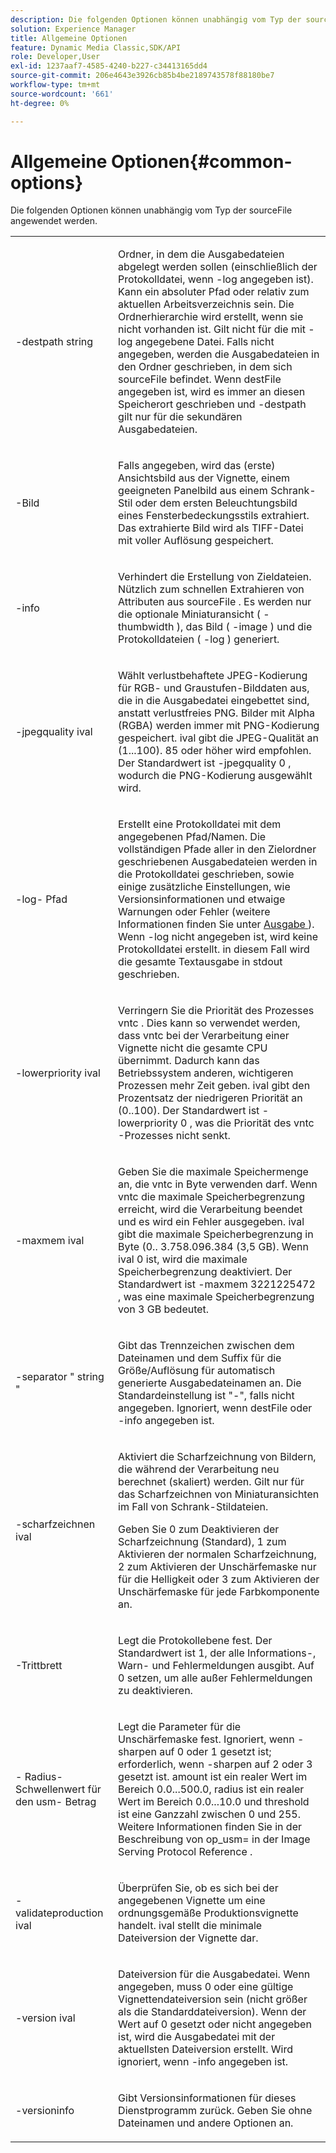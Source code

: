 ```yaml
---
description: Die folgenden Optionen können unabhängig vom Typ der sourceFile angewendet werden.
solution: Experience Manager
title: Allgemeine Optionen
feature: Dynamic Media Classic,SDK/API
role: Developer,User
exl-id: 1237aaf7-4585-4240-b227-c34413165dd4
source-git-commit: 206e4643e3926cb85b4be2189743578f88180be7
workflow-type: tm+mt
source-wordcount: '661'
ht-degree: 0%

---
```


# Allgemeine Optionen{#common-options}

Die folgenden Optionen können unabhängig vom Typ der sourceFile angewendet werden.

<table id="simpletable_3BFC3737C891411D84405CEEF6B19542"> 
 <tr class="strow"> 
  <td class="stentry"> <p> <span class="codeph"> -destpath  <span class="varname"> string  </span> </span> </p> </td> 
  <td class="stentry"> <p>Ordner, in dem die Ausgabedateien abgelegt werden sollen (einschließlich der Protokolldatei, wenn <span class="codeph"> -log </span> angegeben ist). Kann ein absoluter Pfad oder relativ zum aktuellen Arbeitsverzeichnis sein. Die Ordnerhierarchie wird erstellt, wenn sie nicht vorhanden ist. Gilt nicht für die mit <span class="codeph"> -log </span> angegebene Datei. Falls nicht angegeben, werden die Ausgabedateien in den Ordner geschrieben, in dem sich <span class="varname"> sourceFile </span> befindet. Wenn <span class="varname"> destFile </span> angegeben ist, wird es immer an diesen Speicherort geschrieben und <span class="codeph"> -destpath </span> gilt nur für die sekundären Ausgabedateien. </p> </td> 
 </tr> 
 <tr class="strow"> 
  <td class="stentry"> <p> <span class="codeph"> -Bild </span> </p> </td> 
  <td class="stentry"> <p>Falls angegeben, wird das (erste) Ansichtsbild aus der Vignette, einem geeigneten Panelbild aus einem Schrank-Stil oder dem ersten Beleuchtungsbild eines Fensterbedeckungsstils extrahiert. Das extrahierte Bild wird als TIFF-Datei mit voller Auflösung gespeichert. </p> </td> 
 </tr> 
 <tr class="strow"> 
  <td class="stentry"> <p> <span class="codeph"> -info </span> </p> </td> 
  <td class="stentry"> <p>Verhindert die Erstellung von Zieldateien. Nützlich zum schnellen Extrahieren von Attributen aus <span class="varname"> sourceFile </span>. Es werden nur die optionale Miniaturansicht ( <span class="codeph"> -thumbwidth </span>), das Bild ( <span class="codeph"> -image </span>) und die Protokolldateien ( <span class="codeph"> -log </span>) generiert. </p> </td> 
 </tr> 
 <tr class="strow"> 
  <td class="stentry"> <p> <span class="codeph"> -jpegquality  <span class="varname"> ival  </span> </span> </p> </td> 
  <td class="stentry"> <p>Wählt verlustbehaftete JPEG-Kodierung für RGB- und Graustufen-Bilddaten aus, die in die Ausgabedatei eingebettet sind, anstatt verlustfreies PNG. Bilder mit Alpha (RGBA) werden immer mit PNG-Kodierung gespeichert. <span class="varname"> ival  </span> gibt die JPEG-Qualität an (1...100). 85 oder höher wird empfohlen. Der Standardwert ist <span class="codeph"> -jpegquality 0 </span>, wodurch die PNG-Kodierung ausgewählt wird. </p> </td> 
 </tr> 
 <tr class="strow"> 
  <td class="stentry"> <p> <span class="codeph"> -log- <span class="varname"> Pfad  </span> </span> </p> </td> 
  <td class="stentry"> <p>Erstellt eine Protokolldatei mit dem angegebenen Pfad/Namen. Die vollständigen Pfade aller in den Zielordner geschriebenen Ausgabedateien werden in die Protokolldatei geschrieben, sowie einige zusätzliche Einstellungen, wie Versionsinformationen und etwaige Warnungen oder Fehler (weitere Informationen finden Sie unter <a href="../../../../ir-api/vntc/utilities/c-ir-vignette-converter-vntc/r-ir-output.md#reference-c51e30b721eb416bb646089f0ac045c5" type="reference" format="dita" scope="local"> Ausgabe </a> ). Wenn <span class="codeph"> -log </span> nicht angegeben ist, wird keine Protokolldatei erstellt. in diesem Fall wird die gesamte Textausgabe in <span class="codeph"> stdout </span> geschrieben. </p> </td> 
 </tr> 
 <tr class="strow"> 
  <td class="stentry"> <p> <span class="codeph"> -lowerpriority  <span class="varname"> ival  </span> </span> </p> </td> 
  <td class="stentry"> <p>Verringern Sie die Priorität des Prozesses <span class="filepath"> vntc </span> . Dies kann so verwendet werden, dass <span class="filepath"> vntc </span> bei der Verarbeitung einer Vignette nicht die gesamte CPU übernimmt. Dadurch kann das Betriebssystem anderen, wichtigeren Prozessen mehr Zeit geben. <span class="varname"> ival  </span> gibt den Prozentsatz der niedrigeren Priorität an (0..100). Der Standardwert ist <span class="codeph"> -lowerpriority 0 </span>, was die Priorität des <span class="filepath"> vntc </span>-Prozesses nicht senkt. </p> </td> 
 </tr> 
 <tr class="strow"> 
  <td class="stentry"> <p> <span class="codeph"> -maxmem  <span class="varname"> ival  </span> </span> </p> </td> 
  <td class="stentry"> <p>Geben Sie die maximale Speichermenge an, die <span class="filepath"> vntc </span> in Byte verwenden darf. Wenn <span class="filepath"> vntc </span> die maximale Speicherbegrenzung erreicht, wird die Verarbeitung beendet und es wird ein Fehler ausgegeben. <span class="varname"> ival  </span> gibt die maximale Speicherbegrenzung in Byte (0.. 3.758.096.384 (3,5 GB). Wenn <span class="varname"> ival </span> 0 ist, wird die maximale Speicherbegrenzung deaktiviert. Der Standardwert ist <span class="codeph"> -maxmem 3221225472 </span>, was eine maximale Speicherbegrenzung von 3 GB bedeutet. </p> </td> 
 </tr> 
 <tr class="strow"> 
  <td class="stentry"> <p> <span class="codeph"> -separator "  <span class="varname"> string  </span>"  </span> </p> </td> 
  <td class="stentry"> <p>Gibt das Trennzeichen zwischen dem Dateinamen und dem Suffix für die Größe/Auflösung für automatisch generierte Ausgabedateinamen an. Die Standardeinstellung ist "-", falls nicht angegeben. Ignoriert, wenn <span class="varname"> destFile </span> oder <span class="codeph"> -info </span> angegeben ist. </p> </td> 
 </tr> 
 <tr class="strow"> 
  <td class="stentry"> <p> <span class="codeph"> -scharfzeichnen  <span class="varname"> ival  </span> </span> </p> </td> 
  <td class="stentry"> <p>Aktiviert die Scharfzeichnung von Bildern, die während der Verarbeitung neu berechnet (skaliert) werden. Gilt nur für das Scharfzeichnen von Miniaturansichten im Fall von Schrank-Stildateien. </p> <p>Geben Sie 0 zum Deaktivieren der Scharfzeichnung (Standard), 1 zum Aktivieren der normalen Scharfzeichnung, 2 zum Aktivieren der Unschärfemaske nur für die Helligkeit oder 3 zum Aktivieren der Unschärfemaske für jede Farbkomponente an. </p> </td> 
 </tr> 
 <tr class="strow"> 
  <td class="stentry"> <p> <span class="codeph"> -Trittbrett  </span> </p> </td> 
  <td class="stentry"> <p>Legt die Protokollebene fest. Der Standardwert ist 1, der alle Informations-, Warn- und Fehlermeldungen ausgibt. Auf 0 setzen, um alle außer Fehlermeldungen zu deaktivieren. </p> </td> 
 </tr> 
 <tr class="strow"> 
  <td class="stentry"> <p> <span class="codeph"> - <span class="varname"> Radius- </span> <span class="varname"> Schwellenwert für den usm- </span> <span class="varname"> Betrag  </span> </span> </p> </td> 
  <td class="stentry"> <p>Legt die Parameter für die Unschärfemaske fest. Ignoriert, wenn <span class="codeph"> -sharpen </span> auf 0 oder 1 gesetzt ist; erforderlich, wenn <span class="codeph"> -sharpen </span> auf 2 oder 3 gesetzt ist. <span class="varname"> amount  </span> ist ein realer Wert im Bereich 0.0...500.0,  <span class="varname"> radius  </span> ist ein realer Wert im Bereich 0.0...10.0 und  <span class="varname"> threshold  </span> ist eine Ganzzahl zwischen 0 und 255. Weitere Informationen finden Sie in der Beschreibung von <span class="codeph"> op_usm= </span> in der Image Serving Protocol Reference . </p> </td> 
 </tr> 
 <tr class="strow"> 
  <td class="stentry"> <p> <span class="codeph"> -validateproduction  <span class="varname"> ival  </span> </span> </p> </td> 
  <td class="stentry"> <p>Überprüfen Sie, ob es sich bei der angegebenen Vignette um eine ordnungsgemäße Produktionsvignette handelt. <span class="varname"> ival  </span> stellt die minimale Dateiversion der Vignette dar. </p> </td> 
 </tr> 
 <tr class="strow"> 
  <td class="stentry"> <p> <span class="codeph"> -version  <span class="varname"> ival  </span> </span> </p> </td> 
  <td class="stentry"> <p>Dateiversion für die Ausgabedatei. Wenn angegeben, muss 0 oder eine gültige Vignettendateiversion sein (nicht größer als die Standarddateiversion). Wenn der Wert auf 0 gesetzt oder nicht angegeben ist, wird die Ausgabedatei mit der aktuellsten Dateiversion erstellt. Wird ignoriert, wenn <span class="codeph"> -info </span> angegeben ist. </p> </td> 
 </tr> 
 <tr class="strow"> 
  <td class="stentry"> <p> <span class="codeph"> -versioninfo  </span> </p> </td> 
  <td class="stentry"> <p>Gibt Versionsinformationen für dieses Dienstprogramm zurück. Geben Sie ohne Dateinamen und andere Optionen an. </p> </td> 
 </tr> 
</table>
